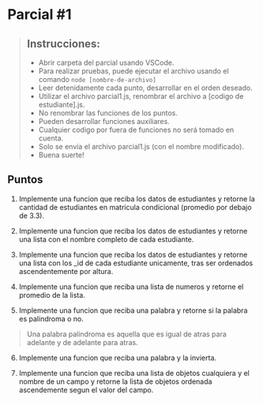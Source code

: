 # Parcial #1

> ## Instrucciones:
>
> - Abrir carpeta del parcial usando VSCode.
> - Para realizar pruebas, puede ejecutar el archivo usando el comando `node [nombre-de-archivo]`
> - Leer detenidamente cada punto, desarrollar en el orden deseado.
> - Utilizar el archivo parcial1.js, renombrar el archivo a [codigo de estudiante].js.
> - No renombrar las funciones de los puntos.
> - Pueden desarrollar funciones auxiliares.
> - Cualquier codigo por fuera de funciones no será tomado en cuenta.
> - Solo se envía el archivo parcial1.js (con el nombre modificado).
> - Buena suerte!

## Puntos

1. Implemente una funcion que reciba los datos de estudiantes y retorne la cantidad de estudiantes en matricula condicional (promedio por debajo de 3.3).

2. Implemente una funcion que reciba los datos de estudiantes y retorne una lista con el nombre completo de cada estudiante.

3. Implemente una funcion que reciba los datos de estudiantes y retorne una lista con los \_id de cada estudiante unicamente, tras ser ordenados ascendentemente por altura.

4. Implemente una funcion que reciba una lista de numeros y retorne el promedio de la lista.

5. Implemente una funcion que reciba una palabra y retorne si la palabra es palindroma o no.

> Una palabra palindroma es aquella que es igual de atras para adelante y de adelante para atras.

6. Implemente una funcion que reciba una palabra y la invierta.

7. Implemente una funcion que reciba una lista de objetos cualquiera y el nombre de un campo y retorne la lista de objetos ordenada ascendemente segun el valor del campo.
